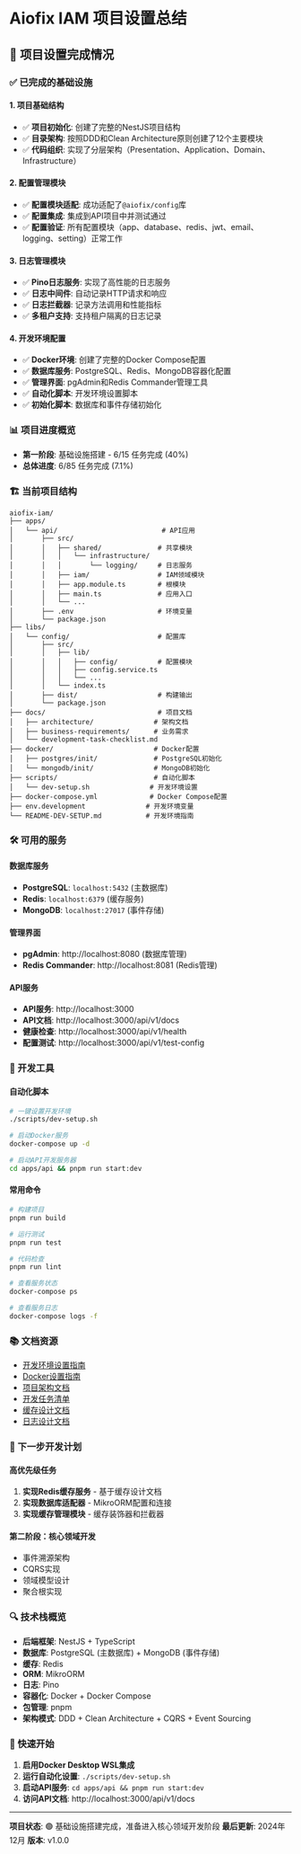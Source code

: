 # Aiofix IAM 项目设置总结

## 🎉 项目设置完成情况

### ✅ 已完成的基础设施

#### 1. 项目基础结构

- ✅ **项目初始化**: 创建了完整的NestJS项目结构
- ✅ **目录架构**: 按照DDD和Clean Architecture原则创建了12个主要模块
- ✅ **代码组织**: 实现了分层架构（Presentation、Application、Domain、Infrastructure）

#### 2. 配置管理模块

- ✅ **配置模块适配**: 成功适配了`@aiofix/config`库
- ✅ **配置集成**: 集成到API项目中并测试通过
- ✅ **配置验证**: 所有配置模块（app、database、redis、jwt、email、logging、setting）正常工作

#### 3. 日志管理模块

- ✅ **Pino日志服务**: 实现了高性能的日志服务
- ✅ **日志中间件**: 自动记录HTTP请求和响应
- ✅ **日志拦截器**: 记录方法调用和性能指标
- ✅ **多租户支持**: 支持租户隔离的日志记录

#### 4. 开发环境配置

- ✅ **Docker环境**: 创建了完整的Docker Compose配置
- ✅ **数据库服务**: PostgreSQL、Redis、MongoDB容器化配置
- ✅ **管理界面**: pgAdmin和Redis Commander管理工具
- ✅ **自动化脚本**: 开发环境设置脚本
- ✅ **初始化脚本**: 数据库和事件存储初始化

### 📊 项目进度概览

- **第一阶段**: 基础设施搭建 - 6/15 任务完成 (40%)
- **总体进度**: 6/85 任务完成 (7.1%)

### 🏗️ 当前项目结构

```
aiofix-iam/
├── apps/
│   └── api/                          # API应用
│       ├── src/
│       │   ├── shared/              # 共享模块
│       │   │   └── infrastructure/
│       │   │       └── logging/     # 日志服务
│       │   ├── iam/                 # IAM领域模块
│       │   ├── app.module.ts        # 根模块
│       │   ├── main.ts              # 应用入口
│       │   └── ...
│       ├── .env                     # 环境变量
│       └── package.json
├── libs/
│   └── config/                      # 配置库
│       ├── src/
│       │   ├── lib/
│       │   │   ├── config/          # 配置模块
│       │   │   ├── config.service.ts
│       │   │   └── ...
│       │   └── index.ts
│       ├── dist/                    # 构建输出
│       └── package.json
├── docs/                            # 项目文档
│   ├── architecture/               # 架构文档
│   ├── business-requirements/      # 业务需求
│   └── development-task-checklist.md
├── docker/                         # Docker配置
│   ├── postgres/init/              # PostgreSQL初始化
│   └── mongodb/init/               # MongoDB初始化
├── scripts/                        # 自动化脚本
│   └── dev-setup.sh               # 开发环境设置
├── docker-compose.yml             # Docker Compose配置
├── env.development               # 开发环境变量
└── README-DEV-SETUP.md           # 开发环境指南
```

### 🛠️ 可用的服务

#### 数据库服务

- **PostgreSQL**: `localhost:5432` (主数据库)
- **Redis**: `localhost:6379` (缓存服务)
- **MongoDB**: `localhost:27017` (事件存储)

#### 管理界面

- **pgAdmin**: http://localhost:8080 (数据库管理)
- **Redis Commander**: http://localhost:8081 (Redis管理)

#### API服务

- **API服务**: http://localhost:3000
- **API文档**: http://localhost:3000/api/v1/docs
- **健康检查**: http://localhost:3000/api/v1/health
- **配置测试**: http://localhost:3000/api/v1/test-config

### 🔧 开发工具

#### 自动化脚本

```bash
# 一键设置开发环境
./scripts/dev-setup.sh

# 启动Docker服务
docker-compose up -d

# 启动API开发服务器
cd apps/api && pnpm run start:dev
```

#### 常用命令

```bash
# 构建项目
pnpm run build

# 运行测试
pnpm run test

# 代码检查
pnpm run lint

# 查看服务状态
docker-compose ps

# 查看服务日志
docker-compose logs -f
```

### 📚 文档资源

- [开发环境设置指南](development-environment-guide.md)
- [Docker设置指南](docker-setup-guide.md)
- [项目架构文档](../architecture/)
- [开发任务清单](../development-task-checklist.md)
- [缓存设计文档](../architecture/tech-stack/cache-management-design.md)
- [日志设计文档](../architecture/tech-stack/logging-management-design.md)

### 🎯 下一步开发计划

#### 高优先级任务

1. **实现Redis缓存服务** - 基于缓存设计文档
2. **实现数据库适配器** - MikroORM配置和连接
3. **实现缓存管理模块** - 缓存装饰器和拦截器

#### 第二阶段：核心领域开发

- 事件溯源架构
- CQRS实现
- 领域模型设计
- 聚合根实现

### 🔍 技术栈概览

- **后端框架**: NestJS + TypeScript
- **数据库**: PostgreSQL (主数据库) + MongoDB (事件存储)
- **缓存**: Redis
- **ORM**: MikroORM
- **日志**: Pino
- **容器化**: Docker + Docker Compose
- **包管理**: pnpm
- **架构模式**: DDD + Clean Architecture + CQRS + Event Sourcing

### 🚀 快速开始

1. **启用Docker Desktop WSL集成**
2. **运行自动化设置**: `./scripts/dev-setup.sh`
3. **启动API服务**: `cd apps/api && pnpm run start:dev`
4. **访问API文档**: http://localhost:3000/api/v1/docs

---

**项目状态**: 🟢 基础设施搭建完成，准备进入核心领域开发阶段
**最后更新**: 2024年12月
**版本**: v1.0.0
